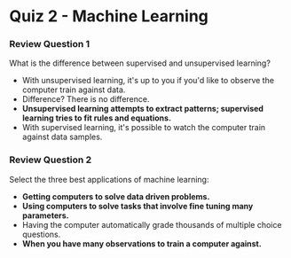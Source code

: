 # Quiz 2 - Machine Learning

### Review Question 1

What is the difference between supervised and unsupervised learning?

- With unsupervised learning, it's up to you if you'd like to observe the computer train against data.
- Difference? There is no difference.
- **Unsupervised learning attempts to extract patterns; supervised learning tries to fit rules and equations.**
- With supervised learning, it's possible to watch the computer train against data samples.

### Review Question 2

Select the three best applications of machine learning:

- **Getting computers to solve data driven problems.**
- **Using computers to solve tasks that involve fine tuning many parameters.**
- Having the computer automatically grade thousands of multiple choice questions.
- **When you have many observations to train a computer against.**